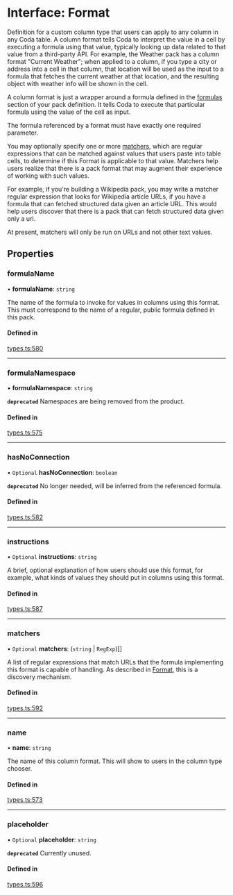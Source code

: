 # Interface: Format

Definition for a custom column type that users can apply to any column in any Coda table.
A column format tells Coda to interpret the value in a cell by executing a formula
using that value, typically looking up data related to that value from a third-party API.
For example, the Weather pack has a column format "Current Weather"; when applied to a column,
if you type a city or address into a cell in that column, that location will be used as the input
to a formula that fetches the current weather at that location, and the resulting object with
weather info will be shown in the cell.

A column format is just a wrapper around a formula defined in the [formulas](PackDefinition.md#formulas) section
of your pack definition. It tells Coda to execute that particular formula using the value
of the cell as input.

The formula referenced by a format must have exactly one required parameter.

You may optionally specify one or more [matchers](Format.md#matchers), which are regular expressions
that can be matched against values that users paste into table cells, to determine if
this Format is applicable to that value. Matchers help users realize that there is a pack
format that may augment their experience of working with such values.

For example, if you're building a Wikipedia pack, you may write a matcher regular expression
that looks for Wikipedia article URLs, if you have a formula that can fetched structured data
given an article URL. This would help users discover that there is a pack that can fetch
structured data given only a url.

At present, matchers will only be run on URLs and not other text values.

## Properties

### formulaName

• **formulaName**: `string`

The name of the formula to invoke for values in columns using this format.
This must correspond to the name of a regular, public formula defined in this pack.

#### Defined in

[types.ts:580](https://github.com/coda/packs-sdk/blob/main/types.ts#L580)

___

### formulaNamespace

• **formulaNamespace**: `string`

**`deprecated`** Namespaces are being removed from the product.

#### Defined in

[types.ts:575](https://github.com/coda/packs-sdk/blob/main/types.ts#L575)

___

### hasNoConnection

• `Optional` **hasNoConnection**: `boolean`

**`deprecated`** No longer needed, will be inferred from the referenced formula.

#### Defined in

[types.ts:582](https://github.com/coda/packs-sdk/blob/main/types.ts#L582)

___

### instructions

• `Optional` **instructions**: `string`

A brief, optional explanation of how users should use this format, for example, what kinds
of values they should put in columns using this format.

#### Defined in

[types.ts:587](https://github.com/coda/packs-sdk/blob/main/types.ts#L587)

___

### matchers

• `Optional` **matchers**: (`string` \| `RegExp`)[]

A list of regular expressions that match URLs that the formula implementing this format
is capable of handling. As described in [Format](Format.md), this is a discovery mechanism.

#### Defined in

[types.ts:592](https://github.com/coda/packs-sdk/blob/main/types.ts#L592)

___

### name

• **name**: `string`

The name of this column format. This will show to users in the column type chooser.

#### Defined in

[types.ts:573](https://github.com/coda/packs-sdk/blob/main/types.ts#L573)

___

### placeholder

• `Optional` **placeholder**: `string`

**`deprecated`** Currently unused.

#### Defined in

[types.ts:596](https://github.com/coda/packs-sdk/blob/main/types.ts#L596)
